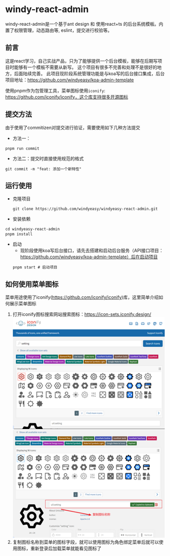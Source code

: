 # windy-react-admin

windy-react-admin是一个基于ant design 和 使用react+ts 的后台系统模板。内置了权限管理，动态路由等, eslint，提交进行校验等。

## 前言

这是react学习，自己实战产品，只为了能够提供一个后台模板，能够在后期写项目时能够有一个模板不需要从新写。
这个项目有很多不完善和处理不是很好的地方，后面陆续完善。
此项目现阶段系统管理功能是与koa写的后台接口集成，后台项目地址：https://github.com/windyeasy/koa-admin-template

使用pnpm作为包管理工具，菜单图标使用`iconify`: https://github.com/iconify/iconify，这个库支持很多开源图标

## 提交方法

由于使用了commitizen对提交进行验证，需要使用如下几种方法提交

- 方法一：

```shell
pnpm run commit
```

- 方法二：提交时直接使用规范的格式

```shell
git commit -m "feat: 添加一个新特性"
```

## 运行使用

- 克隆项目
  ```shell
  git clone https://github.com/windyeasy/windyeasy-react-admin.git
  ```
- 安装依赖

```shell
cd windyeasy-react-admin
pnpm install
```

- 启动
  - 现阶段使用koa写后台接口，请先去搭建和启动后台服务（API接口项目：https://github.com/windyeasy/koa-admin-template）后在启动项目
  ```shell
  pnpm start # 启动项目
  ```

## 如何使用菜单图标

菜单用途使用了iconify(https://github.com/iconify/iconify)库，这里简单介绍如何展示菜单图标

1. 打开iconify图标搜索网站搜索图标：https://icon-sets.iconify.design/
   ![](./docs/imgs/iconify-use0.png)
   ![](./docs/imgs/iconify-use1.png)
2. 复制图标名称到菜单的图标字段，就可以使用图标为角色绑定菜单后就可以使用图标，重新登录后加载菜单就能看见图标了
